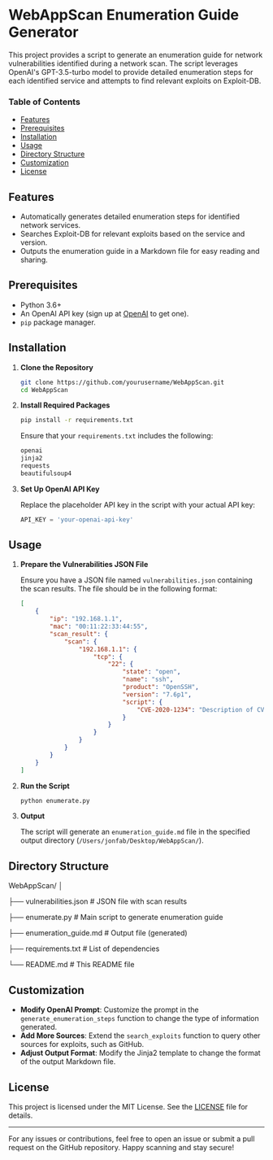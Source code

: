 # WebAppScan Enumeration Guide Generator

This project provides a script to generate an enumeration guide for network vulnerabilities identified during a network scan. The script leverages OpenAI's GPT-3.5-turbo model to provide detailed enumeration steps for each identified service and attempts to find relevant exploits on Exploit-DB.

### Table of Contents
- [Features](#features)
- [Prerequisites](#prerequisites)
- [Installation](#installation)
- [Usage](#usage)
- [Directory Structure](#directory-structure)
- [Customization](#customization)
- [License](#license)

## Features
- Automatically generates detailed enumeration steps for identified network services.
- Searches Exploit-DB for relevant exploits based on the service and version.
- Outputs the enumeration guide in a Markdown file for easy reading and sharing.

## Prerequisites
- Python 3.6+
- An OpenAI API key (sign up at [OpenAI](https://www.openai.com/) to get one).
- `pip` package manager.

## Installation

1. **Clone the Repository**

    ```sh
    git clone https://github.com/yourusername/WebAppScan.git
    cd WebAppScan
    ```

2. **Install Required Packages**

    ```sh
    pip install -r requirements.txt
    ```

    Ensure that your `requirements.txt` includes the following:
    ```txt
    openai
    jinja2
    requests
    beautifulsoup4
    ```

3. **Set Up OpenAI API Key**

    Replace the placeholder API key in the script with your actual API key:
    ```python
    API_KEY = 'your-openai-api-key'
    ```

## Usage

1. **Prepare the Vulnerabilities JSON File**

    Ensure you have a JSON file named `vulnerabilities.json` containing the scan results. The file should be in the following format:
    ```json
    [
        {
            "ip": "192.168.1.1",
            "mac": "00:11:22:33:44:55",
            "scan_result": {
                "scan": {
                    "192.168.1.1": {
                        "tcp": {
                            "22": {
                                "state": "open",
                                "name": "ssh",
                                "product": "OpenSSH",
                                "version": "7.6p1",
                                "script": {
                                    "CVE-2020-1234": "Description of CVE-2020-1234"
                                }
                            }
                        }
                    }
                }
            }
        }
    ]
    ```

2. **Run the Script**

    ```sh
    python enumerate.py
    ```

3. **Output**

    The script will generate an `enumeration_guide.md` file in the specified output directory (`/Users/jonfab/Desktop/WebAppScan/`).

## Directory Structure

WebAppScan/
│

├── vulnerabilities.json # JSON file with scan results

├── enumerate.py # Main script to generate enumeration guide

├── enumeration_guide.md # Output file (generated)

├── requirements.txt # List of dependencies

└── README.md # This README file




## Customization

- **Modify OpenAI Prompt**: Customize the prompt in the `generate_enumeration_steps` function to change the type of information generated.
- **Add More Sources**: Extend the `search_exploits` function to query other sources for exploits, such as GitHub.
- **Adjust Output Format**: Modify the Jinja2 template to change the format of the output Markdown file.

## License

This project is licensed under the MIT License. See the [LICENSE](LICENSE) file for details.

---

For any issues or contributions, feel free to open an issue or submit a pull request on the GitHub repository. Happy scanning and stay secure!

